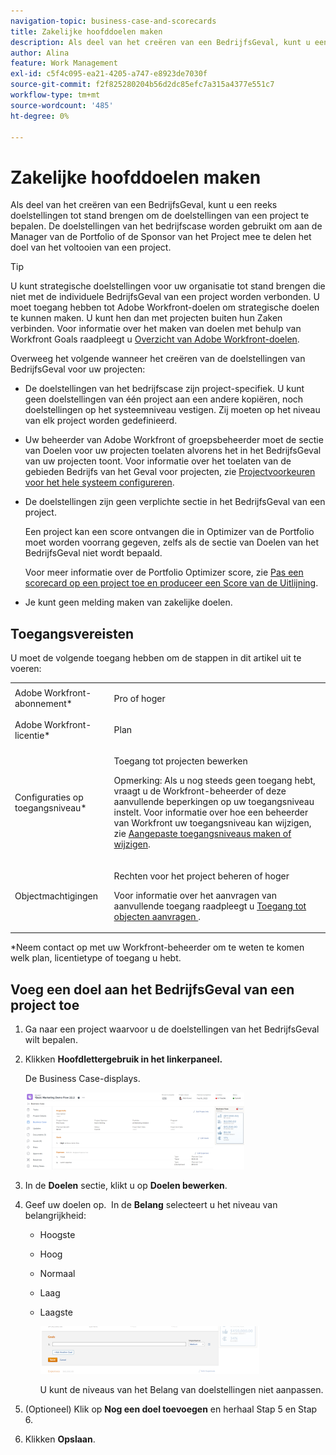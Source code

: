 ```yaml
---
navigation-topic: business-case-and-scorecards
title: Zakelijke hoofddoelen maken
description: Als deel van het creëren van een BedrijfsGeval, kunt u een reeks doelstellingen tot stand brengen om de doelstellingen van een project te bepalen. De doelstellingen van het bedrijfscase worden gebruikt om aan de Manager van de Portfolio of de Sponsor van het Project mee te delen het doel van het voltooien van een project.
author: Alina
feature: Work Management
exl-id: c5f4c095-ea21-4205-a747-e8923de7030f
source-git-commit: f2f825280204b56d2dc85efc7a315a4377e551c7
workflow-type: tm+mt
source-wordcount: '485'
ht-degree: 0%

---
```


# Zakelijke hoofddoelen maken

Als deel van het creëren van een BedrijfsGeval, kunt u een reeks doelstellingen tot stand brengen om de doelstellingen van een project te bepalen. De doelstellingen van het bedrijfscase worden gebruikt om aan de Manager van de Portfolio of de Sponsor van het Project mee te delen het doel van het voltooien van een project.

<!--
<p data-mc-conditions="QuicksilverOrClassic.Draft mode">(NOTE: below snippet: NWE only, not classic)</p>
-->

>[!TIP]
>
>U kunt strategische doelstellingen voor uw organisatie tot stand brengen die niet met de individuele BedrijfsGeval van een project worden verbonden. U moet toegang hebben tot Adobe Workfront-doelen om strategische doelen te kunnen maken. U kunt hen dan met projecten buiten hun Zaken verbinden. Voor informatie over het maken van doelen met behulp van Workfront Goals raadpleegt u [Overzicht van Adobe Workfront-doelen](../../../workfront-goals/goal-management/wf-goals-overview.md).

Overweeg het volgende wanneer het creëren van de doelstellingen van BedrijfsGeval voor uw projecten:

* De doelstellingen van het bedrijfscase zijn project-specifiek. U kunt geen doelstellingen van één project aan een andere kopiëren, noch doelstellingen op het systeemniveau vestigen. Zij moeten op het niveau van elk project worden gedefinieerd.
* Uw beheerder van Adobe Workfront of groepsbeheerder moet de sectie van Doelen voor uw projecten toelaten alvorens het in het BedrijfsGeval van uw projecten toont. Voor informatie over het toelaten van de gebieden Bedrijfs van het Geval voor projecten, zie [Projectvoorkeuren voor het hele systeem configureren](../../../administration-and-setup/set-up-workfront/configure-system-defaults/set-project-preferences.md).

* De doelstellingen zijn geen verplichte sectie in het BedrijfsGeval van een project.

   Een project kan een score ontvangen die in Optimizer van de Portfolio moet worden voorrang gegeven, zelfs als de sectie van Doelen van het BedrijfsGeval niet wordt bepaald.

   Voor meer informatie over de Portfolio Optimizer score, zie [Pas een scorecard op een project toe en produceer een Score van de Uitlijning](../../../manage-work/projects/define-a-business-case/apply-scorecard-to-project-to-generate-alignment-score.md).

* Je kunt geen melding maken van zakelijke doelen.

## Toegangsvereisten

U moet de volgende toegang hebben om de stappen in dit artikel uit te voeren:

<table style="table-layout:auto"> 
 <col> 
 </col> 
 <col> 
 </col> 
 <tbody> 
  <tr> 
   <td role="rowheader">Adobe Workfront-abonnement*</td> 
   <td> <p>Pro of hoger</p> </td> 
  </tr> 
  <tr> 
   <td role="rowheader">Adobe Workfront-licentie*</td> 
   <td> <p>Plan </p> </td> 
  </tr> 
  <tr> 
   <td role="rowheader">Configuraties op toegangsniveau*</td> 
   <td> <p>Toegang tot projecten bewerken</p> <p>Opmerking: Als u nog steeds geen toegang hebt, vraagt u de Workfront-beheerder of deze aanvullende beperkingen op uw toegangsniveau instelt. Voor informatie over hoe een beheerder van Workfront uw toegangsniveau kan wijzigen, zie <a href="../../../administration-and-setup/add-users/configure-and-grant-access/create-modify-access-levels.md" class="MCXref xref">Aangepaste toegangsniveaus maken of wijzigen</a>.</p> </td> 
  </tr> 
  <tr> 
   <td role="rowheader">Objectmachtigingen</td> 
   <td> <p>Rechten voor het project beheren of hoger</p> <p>Voor informatie over het aanvragen van aanvullende toegang raadpleegt u <a href="../../../workfront-basics/grant-and-request-access-to-objects/request-access.md" class="MCXref xref">Toegang tot objecten aanvragen </a>.</p> </td> 
  </tr> 
 </tbody> 
</table>

&#42;Neem contact op met uw Workfront-beheerder om te weten te komen welk plan, licentietype of toegang u hebt.

## Voeg een doel aan het BedrijfsGeval van een project toe

1. Ga naar een project waarvoor u de doelstellingen van het BedrijfsGeval wilt bepalen.
1. Klikken **Hoofdlettergebruik in het linkerpaneel.**

   De Business Case-displays.

   ![](assets/business-case-page-info-goals-expenses-nwe-350x123.png)

1. In de **Doelen** sectie, klikt u op **Doelen bewerken**.

1. Geef uw doelen op.
 In de **Belang** selecteert u het niveau van belangrijkheid:

   * Hoogste
   * Hoog
   * Normaal
   * Laag
   * Laagste

      ![](assets/g1-350x76.png)

      U kunt de niveaus van het Belang van doelstellingen niet aanpassen.

1. (Optioneel) Klik op **Nog een doel toevoegen** en herhaal Stap 5 en Stap 6.
1. Klikken **Opslaan**.

